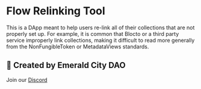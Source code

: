 # Flow Relinking Tool

This is a DApp meant to help users re-link all of their collections that are not properly set up. For example, it is common that Blocto or a third party service improperly link collections, making it difficult to read more generally from the NonFungibleToken or MetadataViews standards.

## 💎 Created by Emerald City DAO
Join our [Discord](https://discord.gg/emeraldcity)